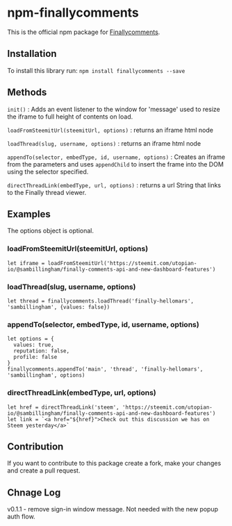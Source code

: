 # npm-finallycomments

This is the official npm package for [Finallycomments](https://finallycomments.com).

## Installation

To install this library run: `npm install finallycomments --save`

## Methods

`init()` : Adds an event listener to the window for 'message' used to resize the iframe to full height of contents on load.

`loadFromSteemitUrl(steemitUrl, options)` : returns an iframe html node

`loadThread(slug, username, options)` : returns an iframe html node

`appendTo(selector, embedType, id, username, options)` : Creates an iframe from the parameters and uses `appendChild` to insert the frame into the DOM using the selector specified.

`directThreadLink(embedType, url, options)` : returns a url String that links to the Finally thread viewer.

## Examples
The options object is optional.

### loadFromSteemitUrl(steemitUrl, options)
```
let iframe = loadFromSteemitUrl('https://steemit.com/utopian-io/@sambillingham/finally-comments-api-and-new-dashboard-features')
```

### loadThread(slug, username, options)
```
let thread = finallycomments.loadThread('finally-hellomars', 'sambillingham', {values: false})
```

### appendTo(selector, embedType, id, username, options)
```
let options = {
  values: true,
  reputation: false,
  profile: false
}
finallycomments.appendTo('main', 'thread', 'finally-hellomars', 'sambillingham', options)
```

### directThreadLink(embedType, url, options)
```
let href = directThreadLink('steem', 'https://steemit.com/utopian-io/@sambillingham/finally-comments-api-and-new-dashboard-features')
let link = `<a href="${href}">Check out this discussion we has on Steem yesterday</a>`
````

## Contribution

If you want to contribute to this package create a fork, make your changes and create a pull request.


## Chnage Log
v0.1.1 - remove sign-in window message. Not needed with the new popup auth flow.

